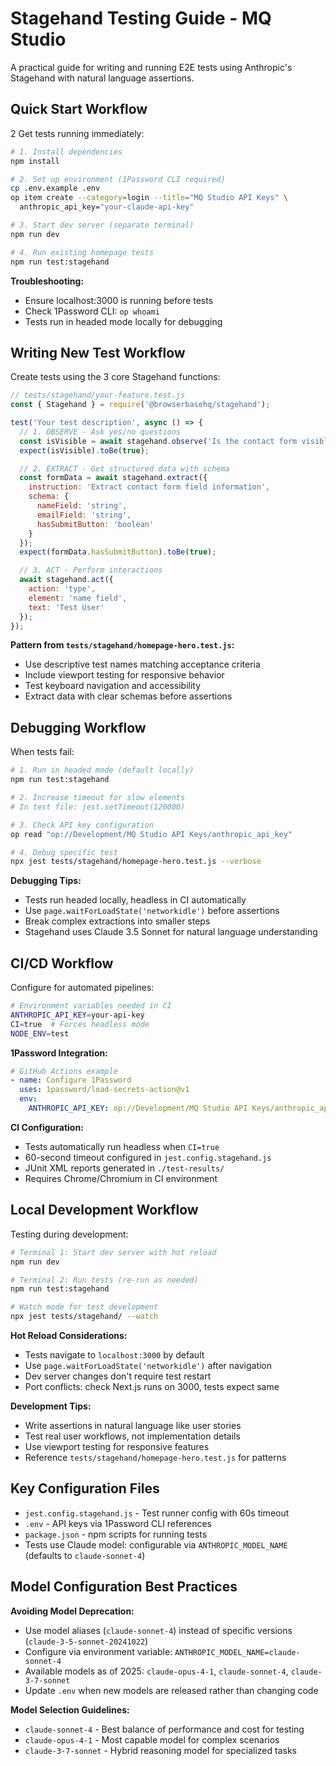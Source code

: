 # Stagehand Testing Guide - MQ Studio

A practical guide for writing and running E2E tests using Anthropic's Stagehand with natural language assertions.

## Quick Start Workflow
2
Get tests running immediately:

```bash
# 1. Install dependencies
npm install

# 2. Set up environment (1Password CLI required)
cp .env.example .env
op item create --category=login --title="MQ Studio API Keys" \
  anthropic_api_key="your-claude-api-key"

# 3. Start dev server (separate terminal)
npm run dev

# 4. Run existing homepage tests
npm run test:stagehand
```

**Troubleshooting:**
- Ensure localhost:3000 is running before tests
- Check 1Password CLI: `op whoami`
- Tests run in headed mode locally for debugging

## Writing New Test Workflow

Create tests using the 3 core Stagehand functions:

```javascript
// tests/stagehand/your-feature.test.js
const { Stagehand } = require('@browserbasehq/stagehand');

test('Your test description', async () => {
  // 1. OBSERVE - Ask yes/no questions
  const isVisible = await stagehand.observe('Is the contact form visible on the page?');
  expect(isVisible).toBe(true);

  // 2. EXTRACT - Get structured data with schema
  const formData = await stagehand.extract({
    instruction: 'Extract contact form field information',
    schema: {
      nameField: 'string',
      emailField: 'string',
      hasSubmitButton: 'boolean'
    }
  });
  expect(formData.hasSubmitButton).toBe(true);

  // 3. ACT - Perform interactions
  await stagehand.act({
    action: 'type',
    element: 'name field',
    text: 'Test User'
  });
});
```

**Pattern from `tests/stagehand/homepage-hero.test.js`:**
- Use descriptive test names matching acceptance criteria
- Include viewport testing for responsive behavior
- Test keyboard navigation and accessibility
- Extract data with clear schemas before assertions

## Debugging Workflow

When tests fail:

```bash
# 1. Run in headed mode (default locally)
npm run test:stagehand

# 2. Increase timeout for slow elements
# In test file: jest.setTimeout(120000)

# 3. Check API key configuration
op read "op://Development/MQ Studio API Keys/anthropic_api_key"

# 4. Debug specific test
npx jest tests/stagehand/homepage-hero.test.js --verbose
```

**Debugging Tips:**
- Tests run headed locally, headless in CI automatically
- Use `page.waitForLoadState('networkidle')` before assertions
- Break complex extractions into smaller steps
- Stagehand uses Claude 3.5 Sonnet for natural language understanding

## CI/CD Workflow

Configure for automated pipelines:

```bash
# Environment variables needed in CI
ANTHROPIC_API_KEY=your-api-key
CI=true  # Forces headless mode
NODE_ENV=test
```

**1Password Integration:**
```yaml
# GitHub Actions example
- name: Configure 1Password
  uses: 1password/load-secrets-action@v1
  env:
    ANTHROPIC_API_KEY: op://Development/MQ Studio API Keys/anthropic_api_key
```

**CI Configuration:**
- Tests automatically run headless when `CI=true`
- 60-second timeout configured in `jest.config.stagehand.js`
- JUnit XML reports generated in `./test-results/`
- Requires Chrome/Chromium in CI environment

## Local Development Workflow

Testing during development:

```bash
# Terminal 1: Start dev server with hot reload
npm run dev

# Terminal 2: Run tests (re-run as needed)
npm run test:stagehand

# Watch mode for test development
npx jest tests/stagehand/ --watch
```

**Hot Reload Considerations:**
- Tests navigate to `localhost:3000` by default
- Use `page.waitForLoadState('networkidle')` after navigation
- Dev server changes don't require test restart
- Port conflicts: check Next.js runs on 3000, tests expect same

**Development Tips:**
- Write assertions in natural language like user stories
- Test real user workflows, not implementation details
- Use viewport testing for responsive features
- Reference `tests/stagehand/homepage-hero.test.js` for patterns

## Key Configuration Files

- `jest.config.stagehand.js` - Test runner config with 60s timeout
- `.env` - API keys via 1Password CLI references
- `package.json` - npm scripts for running tests
- Tests use Claude model: configurable via `ANTHROPIC_MODEL_NAME` (defaults to `claude-sonnet-4`)

## Model Configuration Best Practices

**Avoiding Model Deprecation:**
- Use model aliases (`claude-sonnet-4`) instead of specific versions (`claude-3-5-sonnet-20241022`)
- Configure via environment variable: `ANTHROPIC_MODEL_NAME=claude-sonnet-4`
- Available models as of 2025: `claude-opus-4-1`, `claude-sonnet-4`, `claude-3-7-sonnet`
- Update `.env` when new models are released rather than changing code

**Model Selection Guidelines:**
- `claude-sonnet-4` - Best balance of performance and cost for testing
- `claude-opus-4-1` - Most capable model for complex scenarios
- `claude-3-7-sonnet` - Hybrid reasoning model for specialized tasks